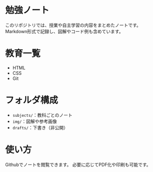 # 勉強ノート
このリポジトリでは、授業や自主学習の内容をまとめたノートです。
Markdown形式で記録し、図解やコード例も含めています。

# 教育一覧
- HTML
- CSS
- Git

# フォルダ構成
- `subjects/`：教科ごとのノート
- `img/`：図解や参考画像
- `drafts/`：下書き（非公開）

# 使い方
Githubでノートを閲覧できます。
必要に応じてPDF化や印刷も可能です。
